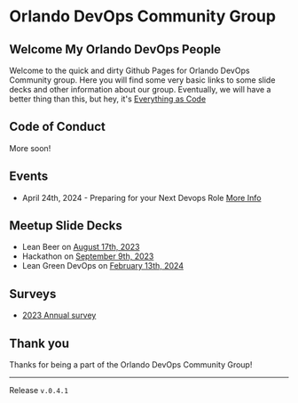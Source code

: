 # Orlando DevOps Community Group

## Welcome My Orlando DevOps People

Welcome to the quick and dirty Github Pages for Orlando DevOps Community group. Here you will find some very basic links to some slide decks and other information about our group. Eventually, we will have a better thing than this, but hey, it's [Everything as Code](https://snohio.github.io/eac)

## Code of Conduct

More soon!

## Events

* April 24th, 2024 - Preparing for your Next Devops Role [More Info](./events/skillup.md)

## Meetup Slide Decks

* Lean Beer on [August 17th, 2023](decks/august-23-lean-beer.html)
* Hackathon on [September 9th, 2023](decks/september-2023-hackathon.html)
* Lean Green DevOps on [February 13th, 2024](decks/2024-02-13-Lean-Green-DevOps.html)

## Surveys

* [2023 Annual survey](https://docs.google.com/forms/d/1fxfryb8sQAYBP86qinS1jTkErEUCvEsVK3I0d7-ScLA)

## Thank you

Thanks for being a part of the Orlando DevOps Community Group!
___
Release `v.0.4.1`
